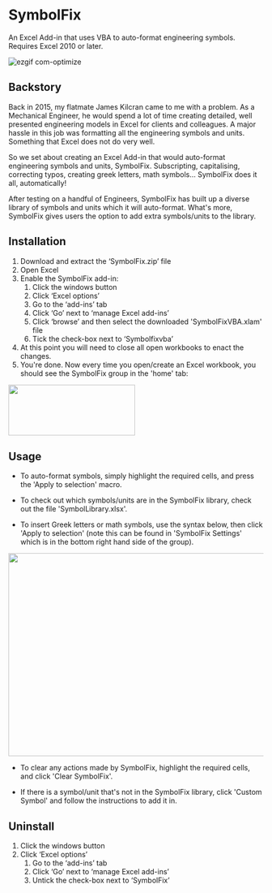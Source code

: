 # SymbolFix
An Excel Add-in that uses VBA to auto-format engineering symbols. Requires Excel 2010 or later.

![ezgif com-optimize](https://user-images.githubusercontent.com/22935783/42184668-3bed0238-7e3e-11e8-950b-f9c9095c8f35.gif)

## Backstory
Back in 2015, my flatmate James Kilcran came to me with a problem. As a Mechanical Engineer, he would spend a lot of time creating detailed, well presented engineering models in Excel for clients and colleagues. A major hassle in this job was formatting all the engineering symbols and units. Something that Excel does not do very well.

So we set about creating an Excel Add-in that would auto-format engineering symbols and units, SymbolFix. Subscripting, capitalising, correcting typos, creating greek letters, math symbols... SymbolFix does it all, automatically! 

After testing on a handful of Engineers, SymbolFix has built up a diverse library of symbols and units which it will auto-format. What's more, SymbolFix gives users the option to add extra symbols/units to the library.

## Installation
1.	Download and extract the ‘SymbolFix.zip’ file
2.	Open Excel
3.	Enable the SymbolFix add-in:
    1.	Click the windows button
    2.	Click ‘Excel options’
    3.	Go to the ‘add-ins’ tab
    4.	Click ‘Go’ next to ‘manage Excel add-ins’
    5.	Click ‘browse’ and then select the downloaded 'SymbolFixVBA.xlam' file
    6.	Tick the check-box next to ‘Symbolfixvba’
4. At this point you will need to close all open workbooks to enact the changes. 
5. You're done. Now every time you open/create an Excel workbook, you should see the SymbolFix group in the 'home' tab:
<img width="250" height="100" src="https://user-images.githubusercontent.com/22935783/42175493-7e2e495c-7e1d-11e8-9e5d-aa60395f2087.PNG">

## Usage
* To auto-format symbols, simply highlight the required cells, and press the 'Apply to selection' macro.

* To check out which symbols/units are in the SymbolFix library, check out the file 'SymbolLibrary.xlsx'.

* To insert Greek letters or math symbols, use the syntax below, then click 'Apply to selection' (note this can be found in 'SymbolFix Settings' which is in the bottom right hand side of the group).

<img width="600" height="400" src="https://user-images.githubusercontent.com/22935783/42175087-473c18ee-7e1c-11e8-8376-50cca78ebaf1.PNG">

* To clear any actions made by SymbolFix, highlight the required cells, and click 'Clear SymbolFix'.

* If there is a symbol/unit that's not in the SymbolFix library, click 'Custom Symbol' and follow the instructions to add it in.

## Uninstall
1. Click the windows button
1. Click ‘Excel options’
   1.	Go to the ‘add-ins’ tab
   1.	Click ‘Go’ next to ‘manage Excel add-ins’
   1.   Untick the check-box next to ‘SymbolFix’

